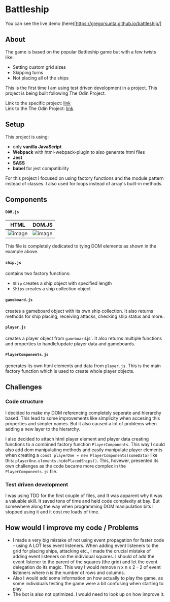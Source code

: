 # Battleship

You can see the live demo (here)[https://gregorsunta.github.io/battleship/]

## About

The game is based on the popular Battleship game but with a few twists like:
- Setting custom grid sizes
- Skipping turns
- Not placing all of the ships

This is the first time I am using test driven development in a project. This project is being built following The Odin Project.

Link to the specific project: [link](https://www.theodinproject.com/lessons/node-path-javascript-battleship)  
Link to the The Odin Project: [link](https://www.theodinproject.com/dashboard)

## Setup

This project is using:

- only **vanilla JavaScript**
- **Webpack** with html-webpack-plugin to also generate html files
- **Jest**
- **SASS**
- **babel** for jest compatibility

For this project I focused on using factory functions and the module pattern instead of classes. I also used for loops instead of array's built-in methods.

## Components

#### `DOM.js`
HTML                       |  DOM.JS
:-------------------------:|:-------------------------:
 ![image](https://user-images.githubusercontent.com/102059719/210060868-1ea3e91b-cd7c-4167-b13f-c0d1dcc12cb9.png)|![image](https://user-images.githubusercontent.com/102059719/210060724-1552bf60-e1fb-470b-937d-b6f56d8e8be2.png)

This file is completely dedicated to tying DOM elements as shown in the example above.

#### `ship.js`
contains two factory functions:
- `Ship` creates a ship object with specified length
- `Ships` creates a ship collection object

#### `gameboard.js`
creates a gameboard object with its own ship collection. It also returns methods for ship placing, receiving attacks, checking ship status and more..

#### `player.js`
creates a player object from `gameboard`.js`. It also returns multiple functions and properties to handle/update player data and gameboards.

#### `PlayerComponents.js`
generates its own html elements and data from `player.js`. This is the main factory function which is used to create whole player objects.

## Challenges

### Code structure

I decided to make my DOM referencing completely seperate and hierarchy based. This lead to some improvements like simplicity when accesing this properties and simpler names. But it also caused a lot of problems when adding a new layer to the hierarchy.

I also decided to attach html player element and player data creating functions to a combined factory function `PlayerComponents`. This way I could also add dom manipulating methods and easily manipulate player elements when creating a `const playerOne = new PlayerComponents(someData)` like this: `playerOne.elements.hidePlacedShips()`. This, hovewer, presented its own challenges as the code became more complex in the `PlayerComponents.js` file.

### Test driven development

I was using TDD for the first couple of files, and It was apparent why it was a valuable skill. It saved tons of time and held code complexity at bay. But somewhere along the way when programming DOM manipulation bits I stopped using it and it cost me loads of time. 

## How would I improve my code / Problems

- I made a very big mistake of not using event propagation for faster code - using A LOT less event listeners. When adding event listeners to the grid for placing ships, attacking etc., I made the crucial mistake of adding event listeners on the individual squares. I should of add the event listener to the parent of the squares (the grid) and let the event delegation do its magic. This way I would remove n x n x 2 - 2 of event listeners where n is the number of rows and columns.
- Also I would add some information on how actually to play the game, as some individuals testing the game were a bit confusing when starting to play. 
- The bot is also not optimized. I would need to look up on how improve it.
